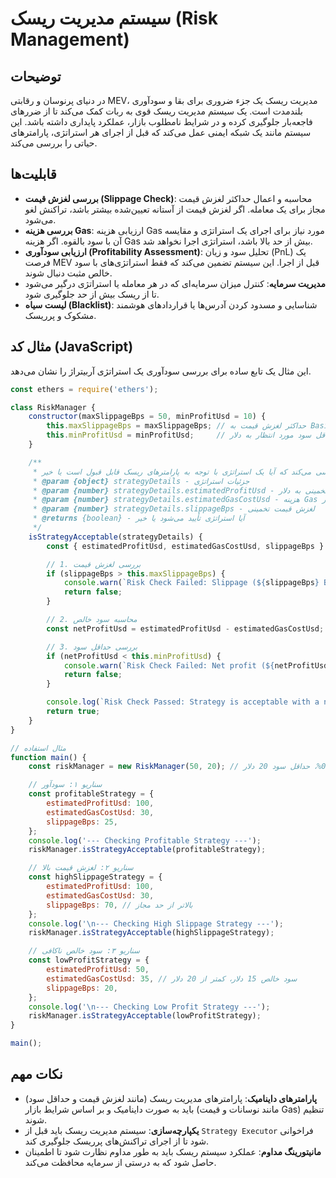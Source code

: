 # سیستم مدیریت ریسک (Risk Management)

## توضیحات

در دنیای پرنوسان و رقابتی MEV، مدیریت ریسک یک جزء ضروری برای بقا و سودآوری بلندمدت است. یک سیستم مدیریت ریسک قوی به ربات کمک می‌کند تا از ضررهای فاجعه‌بار جلوگیری کرده و در شرایط نامطلوب بازار، عملکرد پایداری داشته باشد. این سیستم مانند یک شبکه ایمنی عمل می‌کند که قبل از اجرای هر استراتژی، پارامترهای حیاتی را بررسی می‌کند.

## قابلیت‌ها

- **بررسی لغزش قیمت (Slippage Check)**: محاسبه و اعمال حداکثر لغزش قیمت مجاز برای یک معامله. اگر لغزش قیمت از آستانه تعیین‌شده بیشتر باشد، تراکنش لغو می‌شود.
- **بررسی هزینه Gas**: ارزیابی هزینه Gas مورد نیاز برای اجرای یک استراتژی و مقایسه آن با سود بالقوه. اگر هزینه Gas بیش از حد بالا باشد، استراتژی اجرا نخواهد شد.
- **ارزیابی سودآوری (Profitability Assessment)**: تحلیل سود و زیان (PnL) یک فرصت MEV قبل از اجرا. این سیستم تضمین می‌کند که فقط استراتژی‌های با سود خالص مثبت دنبال شوند.
- **مدیریت سرمایه**: کنترل میزان سرمایه‌ای که در هر معامله یا استراتژی درگیر می‌شود تا از ریسک بیش از حد جلوگیری شود.
- **لیست سیاه (Blacklist)**: شناسایی و مسدود کردن آدرس‌ها یا قراردادهای هوشمند مشکوک و پرریسک.

## مثال کد (JavaScript)

این مثال یک تابع ساده برای بررسی سودآوری یک استراتژی آربیتراژ را نشان می‌دهد.

```javascript
const ethers = require('ethers');

class RiskManager {
    constructor(maxSlippageBps = 50, minProfitUsd = 10) {
        this.maxSlippageBps = maxSlippageBps; // حداکثر لغزش قیمت به Basis Points (e.g., 50 BPS = 0.5%)
        this.minProfitUsd = minProfitUsd;     // حداقل سود مورد انتظار به دلار
    }

    /**
     * بررسی می‌کند که آیا یک استراتژی با توجه به پارامترهای ریسک قابل قبول است یا خیر
     * @param {object} strategyDetails - جزئیات استراتژی
     * @param {number} strategyDetails.estimatedProfitUsd - سود تخمینی به دلار
     * @param {number} strategyDetails.estimatedGasCostUsd - هزینه Gas تخمینی به دلار
     * @param {number} strategyDetails.slippageBps - لغزش قیمت تخمینی
     * @returns {boolean} - آیا استراتژی تأیید می‌شود یا خیر
     */
    isStrategyAcceptable(strategyDetails) {
        const { estimatedProfitUsd, estimatedGasCostUsd, slippageBps } = strategyDetails;

        // 1. بررسی لغزش قیمت
        if (slippageBps > this.maxSlippageBps) {
            console.warn(`Risk Check Failed: Slippage (${slippageBps} BPS) exceeds maximum allowed (${this.maxSlippageBps} BPS).`);
            return false;
        }

        // 2. محاسبه سود خالص
        const netProfitUsd = estimatedProfitUsd - estimatedGasCostUsd;

        // 3. بررسی حداقل سود
        if (netProfitUsd < this.minProfitUsd) {
            console.warn(`Risk Check Failed: Net profit (${netProfitUsd} USD) is below minimum required (${this.minProfitUsd} USD).`);
            return false;
        }

        console.log(`Risk Check Passed: Strategy is acceptable with a net profit of ${netProfitUsd.toFixed(2)} USD.`);
        return true;
    }
}

// مثال استفاده
function main() {
    const riskManager = new RiskManager(50, 20); // لغزش 0.5%، حداقل سود 20 دلار

    // سناریو ۱: سودآور
    const profitableStrategy = {
        estimatedProfitUsd: 100,
        estimatedGasCostUsd: 30,
        slippageBps: 25,
    };
    console.log('--- Checking Profitable Strategy ---');
    riskManager.isStrategyAcceptable(profitableStrategy);

    // سناریو ۲: لغزش قیمت بالا
    const highSlippageStrategy = {
        estimatedProfitUsd: 100,
        estimatedGasCostUsd: 30,
        slippageBps: 70, // بالاتر از حد مجاز
    };
    console.log('\n--- Checking High Slippage Strategy ---');
    riskManager.isStrategyAcceptable(highSlippageStrategy);

    // سناریو ۳: سود خالص ناکافی
    const lowProfitStrategy = {
        estimatedProfitUsd: 50,
        estimatedGasCostUsd: 35, // سود خالص 15 دلار، کمتر از 20 دلار
        slippageBps: 20,
    };
    console.log('\n--- Checking Low Profit Strategy ---');
    riskManager.isStrategyAcceptable(lowProfitStrategy);
}

main();
```

## نکات مهم

- **پارامترهای داینامیک**: پارامترهای مدیریت ریسک (مانند لغزش قیمت و حداقل سود) باید به صورت داینامیک و بر اساس شرایط بازار (مانند نوسانات و قیمت Gas) تنظیم شوند.
- **یکپارچه‌سازی**: سیستم مدیریت ریسک باید قبل از `Strategy Executor` فراخوانی شود تا از اجرای تراکنش‌های پرریسک جلوگیری کند.
- **مانیتورینگ مداوم**: عملکرد سیستم ریسک باید به طور مداوم نظارت شود تا اطمینان حاصل شود که به درستی از سرمایه محافظت می‌کند.